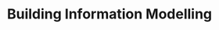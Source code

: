---
layout: child_layout/text_page
title: Building Information Modelling
permalink: /capabilities-and-services/building-information-modelling/
hero: /assets/img/content/hero-5.jpg
parent_index: 2
---